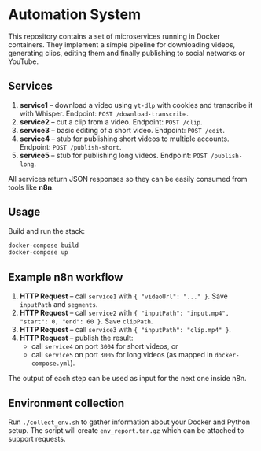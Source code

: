 # Automation System

This repository contains a set of microservices running in Docker containers.
They implement a simple pipeline for downloading videos, generating clips,
editing them and finally publishing to social networks or YouTube.

## Services

1. **service1** – download a video using `yt-dlp` with cookies and transcribe it
   with Whisper. Endpoint: `POST /download-transcribe`.
2. **service2** – cut a clip from a video. Endpoint: `POST /clip`.
3. **service3** – basic editing of a short video. Endpoint: `POST /edit`.
4. **service4** – stub for publishing short videos to multiple accounts.
   Endpoint: `POST /publish-short`.
5. **service5** – stub for publishing long videos. Endpoint: `POST /publish-long`.

All services return JSON responses so they can be easily consumed from tools
like **n8n**.

## Usage

Build and run the stack:

```bash
docker-compose build
docker-compose up
```

## Example n8n workflow

1. **HTTP Request** – call `service1` with `{ "videoUrl": "..." }`. Save
   `inputPath` and `segments`.
2. **HTTP Request** – call `service2` with `{ "inputPath": "input.mp4", "start": 0,
   "end": 60 }`. Save `clipPath`.
3. **HTTP Request** – call `service3` with `{ "inputPath": "clip.mp4" }`.
4. **HTTP Request** – publish the result:
   - call `service4` on port `3004` for short videos, or
   - call `service5` on port `3005` for long videos (as mapped in
     `docker-compose.yml`).

The output of each step can be used as input for the next one inside n8n.

## Environment collection

Run `./collect_env.sh` to gather information about your Docker and Python
setup. The script will create `env_report.tar.gz` which can be attached to
support requests.
